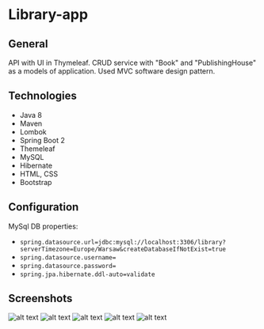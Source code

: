 # Library-app
## General
API with UI in Thymeleaf. CRUD service with "Book" and "PublishingHouse" as a models of application. Used MVC software design pattern.
## Technologies
* Java 8
* Maven
* Lombok
* Spring Boot 2
* Themeleaf
* MySQL
* Hibernate
* HTML, CSS
* Bootstrap
## Configuration
MySql DB properties:
* `spring.datasource.url=jdbc:mysql://localhost:3306/library?serverTimezone=Europe/Warsaw&createDatabaseIfNotExist=true`
* `spring.datasource.username=`
* `spring.datasource.password=`
* `spring.jpa.hibernate.ddl-auto=validate`
## Screenshots
![alt text](https://github.com/PawelKwidzinski/library/blob/master/pr_scr/List_PH.jpg)
![alt text](https://github.com/PawelKwidzinski/library/blob/master/pr_scr/List_book.jpg)
![alt text](https://github.com/PawelKwidzinski/library/blob/master/pr_scr/Book_deatils.jpg)
![alt text](https://github.com/PawelKwidzinski/library/blob/master/pr_scr/PH_form.jpg)
![alt text](https://github.com/PawelKwidzinski/library/blob/master/pr_scr/Book_form.jpg)

